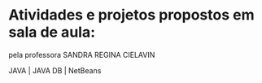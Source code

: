 # Atividades e projetos propostos em sala de aula:

pela professora SANDRA REGINA CIELAVIN

JAVA | JAVA DB | NetBeans
